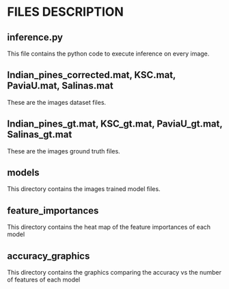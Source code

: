# FILES DESCRIPTION

## inference.py

This file contains the python code to execute inference on every image.

## Indian_pines_corrected.mat, KSC.mat, PaviaU.mat, Salinas.mat

These are the images dataset files.

## Indian_pines_gt.mat, KSC_gt.mat, PaviaU_gt.mat, Salinas_gt.mat

These are the images ground truth files.

## models

This directory contains the images trained model files.

## feature_importances

This directory contains the heat map of the feature importances of each model

## accuracy_graphics

This directory contains the graphics comparing the accuracy vs the number of features of each model
